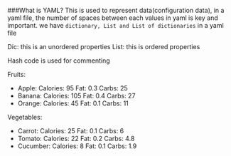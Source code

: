 ###What is YAML?
This is used to represent data(configuration data), in a yaml file, the number of spaces between each values in yaml is
key and important. 
we have ```dictionary, List and List of dictionaries``` in a yaml file

Dic: this is an unordered properties
List: this is ordered properties

Hash code is used for commenting



Fruits:
  - Apple:
        Calories: 95
        Fat: 0.3
        Carbs: 25
  - Banana:
      Calories: 105
      Fat: 0.4
      Carbs: 27
  - Orange:
        Calories: 45
        Fat: 0.1
        Carbs: 11

Vegetables:
  - Carrot:
        Calories: 25
        Fat: 0.1
        Carbs: 6
  - Tomato:
      Calories: 22
      Fat: 0.2
      Carbs: 4.8
  - Cucumber:
        Calories: 8
        Fat: 0.1
        Carbs: 1.9

